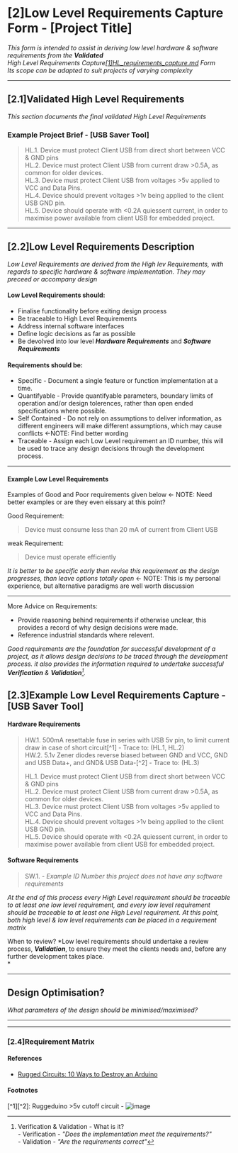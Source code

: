 # [2]Low Level Requirements Capture Form - [Project Title]

_This form is intended to assist in deriving low level hardware & software requirements from the ***Validated***  
High Level Requirements Capture[[1]HL_requirements_capture.md](https://github.com/PanGalacticTech/project_template/blob/main/%5B1%5DHL_requirements_capture.md) Form <br>
Its scope can be adapted to suit projects of varying complexity_
_______________________________________________________________________________________________________________________________________________________
## [2.1]Validated High Level Requirements

_This section documents the final validated High Level Requirements_

### Example Project Brief - [USB Saver Tool]

>
> HL.1. Device must protect Client USB from direct short between VCC & GND pins                                            <br>
> HL.2. Device must protect Client USB from current draw >0.5A, as common for older devices.                               <br>
> HL.3. Device must protect Client USB from voltages >5v applied to VCC and Data Pins.                                     <br>
> HL.4. Device should prevent voltages >1v being applied to the client USB GND pin.                                        <br>
> HL.5. Device should operate with <0.2A quiessent current, in order to maximise power available from client USB for embedded project.   <br>
> 

_______________________________________________________________________________________________________________________________________________________
## [2.2]Low Level Requirements Description

*Low Level Requirements are derived from the High lev Requirements, with regards to specific hardware & software implementation. They may preceed or accompany design*

#### Low Level Requirements should:
- Finalise functionality before exiting design process
- Be traceable to High Level Requirements
- Address internal software interfaces
- Define logic decisions as far as possible
- Be devolved into low level ***Hardware Requirements*** and ***Software Requirements***


#### Requirements should be:
- Specific           - Document a single feature or function implementation at a time.                                                 <br>
- Quantifyable       - Provide quantifyable parameters, boundary limits of operation and/or design tolerences, rather than open ended specifications where possible.                <br>
- Self Contained     - Do not rely on assumptions to deliver information, as different engineers will make different assumptions, which may cause conflicts <-NOTE: Find better wording <br>
- Traceable          - Assign each Low Level requirement an ID number, this will be used to trace any design decisions through the development process. <br>


--------------------------------------------------------------------------------------
#### Example Low Level Requirements
Examples of Good and Poor requirements given below <- NOTE: Need better examples or are they even eissary at this point?

Good Requirement:
> Device must consume less than 20 mA of current from Client USB

weak Requirement:
> Device must operate efficiently
 
_It is better to be specific early then revise this requirement as the design progresses, than leave options totally open_ <- NOTE: This is my personal experience, but alternative paradigms are well worth discussion<br>

--------------------------------------------------------------------------------------

More Advice on Requirements:
- Provide reasoning behind requirements if otherwise unclear, this provides a record of why design decisions were made.<br>
- Reference industrial standards where relevent.<br>

_Good requirements are the foundation for successful development of a project, as it allows design decisions to be traced through the development process.
it also provides the information required to undertake successful **Verification** & **Validation**[^V&V]._ 


## [2.3]Example Low Level Requirements Capture - [USB Saver Tool]

#### Hardware Requirements
>
> HW.1. 500mA resettable fuse in series with USB 5v pin, to limit current draw in case of short circuit[^1] - Trace to: (HL.1, HL.2)   <br>
> HW.2. 5.1v Zener diodes reverse biased between GND and VCC, GND and USB Data+, and GND& USB Data-[^2]     - Trace to: (HL.3)         <br>
> 
> HL.1. Device must protect Client USB from direct short between VCC & GND pins                                            <br>
> HL.2. Device must protect Client USB from current draw >0.5A, as common for older devices.                               <br>
> HL.3. Device must protect Client USB from voltages >5v applied to VCC and Data Pins.                                     <br>
> HL.4. Device should prevent voltages >1v being applied to the client USB GND pin.                                        <br>
> HL.5. Device should operate with <0.2A quiessent current, in order to maximise power available from client USB for embedded project.   <br>

#### Software Requirements

> SW.1. - *Example ID Number this project does not have any software requirements*

*At the end of this process every High Level requirement should be traceable to at least one low level requirement, and every low level requirement should
be traceable to at least one High Level requirement. At this point, both high level & low level requirements can be placed in a requirement matrix*

When to review? 
*Low level requirements should undertake a review process, ***Validation***, to ensure they meet the clients needs and, before any further development takes place. <br>
*

_______________________________________________________________________________________________________________________________________________________
## Design Optimisation?

_What parameters of the design should be minimised/maximised?_

_______________________________________________________________________________________________________________________________________________________

_______________________________________________________________________________________________________________________________________________________

### [2.4]Requirement Matrix



#### References

- [Rugged Circuits: 10 Ways to Destroy an Arduino](https://www.rugged-circuits.com/10-ways-to-destroy-an-arduino)

#### Footnotes

[^1][^2]: Ruggeduino >5v cutoff circuit
          - ![image](https://user-images.githubusercontent.com/53580358/148758688-282c6b19-230f-4211-98ce-a5ba380fc2d2.png)



[^V&V]: Verification & Validation - What is it? <br>
        - Verification - _"Does the implementation meet the requirements?"_ <br>
        - Validation   - _"Are the requirements correct"_
